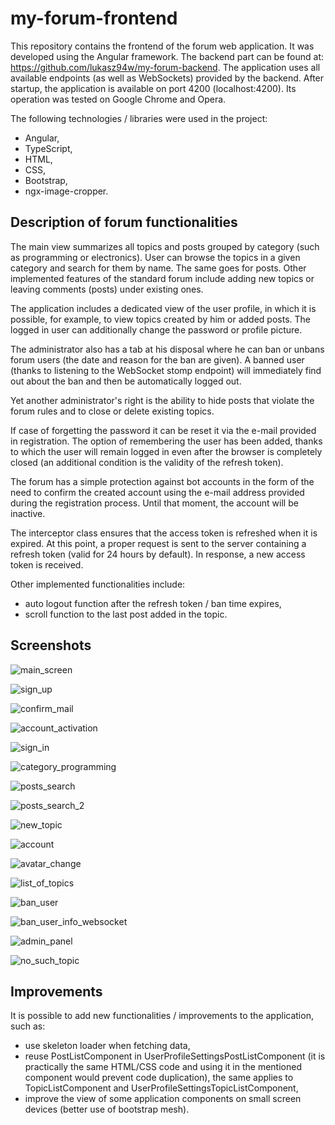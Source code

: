 # my-forum-frontend
This repository contains the frontend of the forum web application. It was developed using the Angular framework. The backend part can be found at: https://github.com/lukasz94w/my-forum-backend. The application uses all available endpoints (as well as WebSockets) provided by the backend. After startup, the application is available on port 4200 (localhost:4200). Its operation was tested on Google Chrome and Opera.

The following technologies / libraries were used in the project:
- Angular,
- TypeScript,
- HTML,
- CSS,
- Bootstrap,
- ngx-image-cropper.

## Description of forum functionalities
The main view summarizes all topics and posts grouped by category (such as programming or electronics). User can browse the topics in a given category and search for them by name. The same goes for posts. Other implemented features of the standard forum include adding new topics or leaving comments (posts) under existing ones.

The application includes a dedicated view of the user profile, in which it is possible, for example, to view topics created by him or added posts. The logged in user can additionally change the password or profile picture.

The administrator also has a tab at his disposal where he can ban or unbans forum users (the date and reason for the ban are given). A banned user (thanks to listening to the WebSocket stomp endpoint) will immediately find out about the ban and then be automatically logged out.

Yet another administrator's right is the ability to hide posts that violate the forum rules and to close or delete existing topics.

If case of forgetting the password it can be reset it via the e-mail provided in registration. The option of remembering the user has been added, thanks to which the user will remain logged in even after the browser is completely closed (an additional condition is the validity of the refresh token).

The forum has a simple protection against bot accounts in the form of the need to confirm the created account using the e-mail address provided during the registration process. Until that moment, the account will be inactive.

The interceptor class ensures that the access token is refreshed when it is expired. At this point, a proper request is sent to the server containing a refresh token (valid for 24 hours by default). In response, a new access token is received.

Other implemented functionalities include:
- auto logout function after the refresh token / ban time expires,
- scroll function to the last post added in the topic.

## Screenshots
![main_screen](https://user-images.githubusercontent.com/53697813/160442795-87399eb1-bab8-4c57-88b4-988d467aded3.png)

![sign_up](https://user-images.githubusercontent.com/53697813/160447302-000c0037-1cf6-496b-b11e-6e305d80e796.png)

![confirm_mail](https://user-images.githubusercontent.com/53697813/171473497-d08f84a3-6157-4528-9be0-76ba7bc89d5b.png)

![account_activation](https://user-images.githubusercontent.com/53697813/171473535-1741eaf0-a389-4083-ab4f-27483938f1c9.png)

![sign_in](https://user-images.githubusercontent.com/53697813/160652446-801d94ef-9519-435c-995e-646dfed508f7.png)

![category_programming](https://user-images.githubusercontent.com/53697813/160443157-d93e8adf-49f3-4bd0-99bb-d6d6c60dde10.png)

![posts_search](https://user-images.githubusercontent.com/53697813/171473584-2bc8bce2-fc57-4a37-8c54-905ce6ced5d2.png)

![posts_search_2](https://user-images.githubusercontent.com/53697813/171473597-284b6bdf-3a25-40a7-8128-1687da6b2291.png)

![new_topic](https://user-images.githubusercontent.com/53697813/160443442-d32b63d0-6229-4adf-9316-7f0fd106a76a.png)

![account](https://user-images.githubusercontent.com/53697813/160443710-0364e569-1626-405b-81d1-90f13a50470f.png)

![avatar_change](https://user-images.githubusercontent.com/53697813/160444460-fc6fef32-608d-4b0c-a340-3393c7ae573f.png)

![list_of_topics](https://user-images.githubusercontent.com/53697813/160444699-5fecec50-6335-4b78-84ba-2b320c811599.png)

![ban_user](https://user-images.githubusercontent.com/53697813/160446407-dceb7bf5-8075-4368-aa5c-5c009c624f34.png)

![ban_user_info_websocket](https://user-images.githubusercontent.com/53697813/160446124-adf8e02c-a551-44ce-a775-b1bcd131c6d8.png)

![admin_panel](https://user-images.githubusercontent.com/53697813/160446809-4899937a-c936-42fe-982e-edb971c53024.png)

![no_such_topic](https://user-images.githubusercontent.com/53697813/160447059-0a92dcbd-ae38-4e57-bcf3-801d55173c87.png)

## Improvements
It is possible to add new functionalities / improvements to the application, such as: 
- use skeleton loader when fetching data, 
- reuse PostListComponent in UserProfileSettingsPostListComponent (it is practically the same HTML/CSS code and using it in the mentioned component would prevent code duplication), the same applies to TopicListComponent and UserProfileSettingsTopicListComponent,
- improve the view of some application components on small screen devices (better use of bootstrap mesh).
